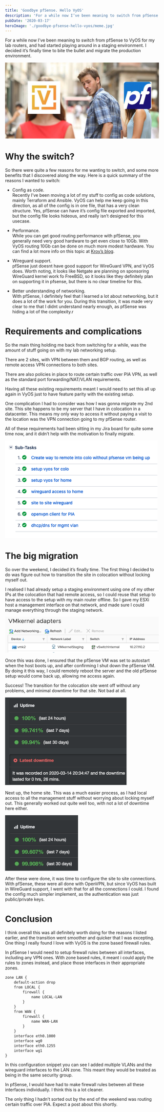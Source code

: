 ```yaml
---
title: 'Goodbye pfSense. Hello VyOS'
description: 'For a while now I’ve been meaning to switch from pfSense to VyOS for my lab routers, and had started playing around in a staging environment. I decided it’s finally time to bite the bullet and migrate the production environment.'
pubDate: '2020-03-17'
heroImage: './goodbye-pfsense-hello-vyos/meme.jpg'
---
```


For a while now I’ve been meaning to switch from pfSense to VyOS for my lab routers, and had started playing around in a staging environment. I decided it’s finally time to bite the bullet and migrate the production environment.

![A worthless meme](./goodbye-pfsense-hello-vyos/meme.jpg)

# Why the switch?
So there were quite a few reasons for me wanting to switch, and some more benefits that I discovered along the way. Here is a quick summary of the reasons I wanted to switch:

* Config as code.  
Recently I’ve been moving a lot of my stuff to config as code solutions, mainly Terraform and Ansible. VyOS can help me keep going in this direction, as all of the config is in one file, that has a very clean structure. Yes, pfSense can have it’s config file exported and imported, but the config file looks hideous, and really isn’t designed for this usecase.

* Performance.  
While you can get good routing performance with pfSense, you generally need very good hardware to get even close to 10Gb. With VyOS routing 10Gb can be done on much more modest hardware. 
You can find a lot more info on this topic at [Kroy’s blog](https://blog.kroy.io/2019/08/23/battle-of-the-virtual-routers/).

* Wireguard support.  
pfSense just doesnt have good support for WireGuard VPN, and VyOS does.
Worth noting, it looks like Netgate are planning on sponsoring WireGuard kernel work fo FreeBSD, so it looks like they definitely plan on supporting it in pfsense, but there is no clear timeline for this.

* Better understanding of networking.  
With pfSense, I definitely feel that I learned a lot about networking, but it does a lot of the work for you. 
During this transition, it was made very clear to me that I didnt understand nearly enough, as pfSense was hiding a lot of the complexity.r

# Requirements and complications
So the main thing holding me back from switching for a while, was the amount of stuff going on with my lab networking setup. 

There are 2 sites, with VPN between them and BGP routing, as well as remote access VPN connections to both sites.

There are also policies in place to route certain traffic over PIA VPN, as well as the standard port forwarding/NAT/VLAN requirements.

Having all these existing requirements meant I would need to set this all up again in VyOS just to have feature parity with the existing setup.

One complication I had to consider was how I was gonna migrate my 2nd site.
This site happens to be my server that I have in colocation in a datacenter. This means my only way to access it without paying a visit to the location was the VPN connection going to my pfSense router.

All of these requirements had been sitting in my Jira board for quite some time now, and it didn’t help with the motivation to finally migrate.

![Jira tasks](./goodbye-pfsense-hello-vyos/jira-tasks.png)

# The big migration
So over the weekend, I decided it’s finally time. The first thing I decided to do was figure out how to transition the site in colocation without locking myself out. 

I realised I had already setup a staging environment using one of my other IPs at the colocation that had remote access, so I could reuse that setup to have access to the setup with my main router offline. So I gave my ESXi host a management interface on that network, and made sure I could manage everything through the staging network.

![VMkernel adapters](./goodbye-pfsense-hello-vyos/vmkernal-adapters.png)

Once this was done, I ensured that the pfSense VM was set to autostart when the host boots up, and after confirming I shut down the pfSense VM. By doing it this way, I could remotely reboot the server and the old pfSense setup would come back up, allowing me access again.

Success! The transition for the colocation site went off without any problems, and minimal downtime for that site. Not bad at all.

![Uptime monitor 1](./goodbye-pfsense-hello-vyos/uptime-monitor-1.png)

Next up, the home site. This was a much easier process, as I had local access to all the management stuff without worrying about locking myself out. This generally worked out quite well too, with not a lot of downtime here either.

![Uptime monitor 2](./goodbye-pfsense-hello-vyos/uptime-monitor-2.png)

After these were done, it was time to configure the site to site connections. With pfSense, these were all done with OpenVPN, but since VyOS has built in WireGuard support, I went with that for all the connections I could. I found the config much simpler implement, as the authentication was just public/private keys.

# Conclusion

I think overall this was all definitely worth doing for the reasons I listed earlier, and the transition went smoother and quicker that I was excepting. One thing I really found I love with VyOS is the zone based firewall rules.

In pfSense I would need to setup firewall rules between all interfaces, including any VPN ones. With zone based rules, it meant i could apply the rules to zones instead, and place those interfaces in their appropriate zones.

 ```
zone LAN {
     default-action drop
     from LOCAL {
         firewall {
             name LOCAL-LAN
         }
     }
     from WAN {
         firewall {
             name WAN-LAN
         }
     }
     interface eth0.1000
     interface wg0
     interface eth0.1255
     interface wg1
 }
 ```

In this configuration snippet you can see I added multiple VLANs and the wireguard interfaces to the LAN zone. This meant they would be treated as being in the same security group.

In pfSense, I would have had to make firewall rules between all these interfaces individually. I think this is a lot cleaner.

The only thing I hadn’t sorted out by the end of the weekend was routing certain traffic over PIA. Expect a post about this shortly.

